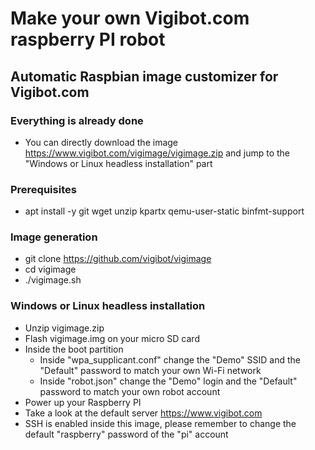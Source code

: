 # Make your own Vigibot.com raspberry PI robot

## Automatic Raspbian image customizer for Vigibot.com

### Everything is already done

- You can directly download the image https://www.vigibot.com/vigimage/vigimage.zip and jump to the "Windows or Linux headless installation" part

### Prerequisites

- apt install -y git wget unzip kpartx qemu-user-static binfmt-support

### Image generation

- git clone https://github.com/vigibot/vigimage
- cd vigimage
- ./vigimage.sh

### Windows or Linux headless installation

- Unzip vigimage.zip
- Flash vigimage.img on your micro SD card
- Inside the boot partition
  - Inside "wpa_supplicant.conf" change the "Demo" SSID and the "Default" password to match your own Wi-Fi network
  - Inside "robot.json" change the "Demo" login and the "Default" password to match your own robot account
- Power up your Raspberry PI
- Take a look at the default server https://www.vigibot.com
- SSH is enabled inside this image, please remember to change the default "raspberry" password of the "pi" account
